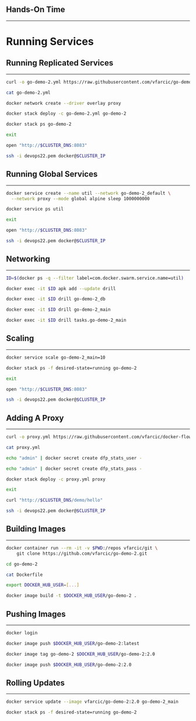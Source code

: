 ## Hands-On Time

---

# Running Services


## Running Replicated Services

---

```bash
curl -o go-demo-2.yml https://raw.githubusercontent.com/vfarcic/go-demo-2/master/stack.yml

cat go-demo-2.yml

docker network create --driver overlay proxy

docker stack deploy -c go-demo-2.yml go-demo-2

docker stack ps go-demo-2

exit

open "http://$CLUSTER_DNS:8083"

ssh -i devops22.pem docker@$CLUSTER_IP
```


## Running Global Services

---

```bash
docker service create --name util --network go-demo-2_default \
  --network proxy --mode global alpine sleep 1000000000

docker service ps util

exit

open "http://$CLUSTER_DNS:8083"

ssh -i devops22.pem docker@$CLUSTER_IP
```


## Networking

---

```bash
ID=$(docker ps -q --filter label=com.docker.swarm.service.name=util)

docker exec -it $ID apk add --update drill

docker exec -it $ID drill go-demo-2_db

docker exec -it $ID drill go-demo-2_main

docker exec -it $ID drill tasks.go-demo-2_main
```


## Scaling

---

```bash
docker service scale go-demo-2_main=10

docker stack ps -f desired-state=running go-demo-2

exit

open "http://$CLUSTER_DNS:8083"

ssh -i devops22.pem docker@$CLUSTER_IP
```


## Adding A Proxy

---

```bash
curl -o proxy.yml https://raw.githubusercontent.com/vfarcic/docker-flow-stacks/master/proxy/docker-flow-proxy-secrets.yml

cat proxy.yml

echo "admin" | docker secret create dfp_stats_user -

echo "admin" | docker secret create dfp_stats_pass -

docker stack deploy -c proxy.yml proxy

exit

curl "http://$CLUSTER_DNS/demo/hello"

ssh -i devops22.pem docker@$CLUSTER_IP
```


## Building Images

---

```bash
docker container run --rm -it -v $PWD:/repos vfarcic/git \
    git clone https://github.com/vfarcic/go-demo-2.git

cd go-demo-2

cat Dockerfile

export DOCKER_HUB_USER=[...]

docker image build -t $DOCKER_HUB_USER/go-demo-2 .
```


## Pushing Images

---

```bash
docker login

docker image push $DOCKER_HUB_USER/go-demo-2:latest

docker image tag go-demo-2 $DOCKER_HUB_USER/go-demo-2:2.0

docker image push $DOCKER_HUB_USER/go-demo-2:2.0
```


## Rolling Updates

---

```bash
docker service update --image vfarcic/go-demo-2:2.0 go-demo-2_main

docker stack ps -f desired-state=running go-demo-2
```